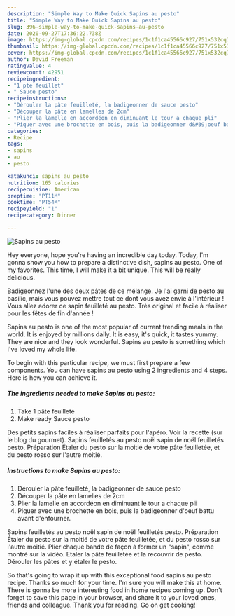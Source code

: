 ```yaml
---
description: "Simple Way to Make Quick Sapins au pesto"
title: "Simple Way to Make Quick Sapins au pesto"
slug: 396-simple-way-to-make-quick-sapins-au-pesto
date: 2020-09-27T17:36:22.738Z
image: https://img-global.cpcdn.com/recipes/1c1f1ca45566c927/751x532cq70/sapins-au-pesto-photo-principale-de-la-recette.jpg
thumbnail: https://img-global.cpcdn.com/recipes/1c1f1ca45566c927/751x532cq70/sapins-au-pesto-photo-principale-de-la-recette.jpg
cover: https://img-global.cpcdn.com/recipes/1c1f1ca45566c927/751x532cq70/sapins-au-pesto-photo-principale-de-la-recette.jpg
author: David Freeman
ratingvalue: 4
reviewcount: 42951
recipeingredient:
- "1 pte feuillet"
- " Sauce pesto"
recipeinstructions:
- "Dérouler la pâte feuilleté, la badigeonner de sauce pesto"
- "Découper la pâte en lamelles de 2cm"
- "Plier la lamelle en accordéon en diminuant le tour a chaque pli"
- "Piquer avec une brochette en bois, puis la badigeonner d&#39;oeuf battu avant d&#39;enfourner."
categories:
- Recipe
tags:
- sapins
- au
- pesto

katakunci: sapins au pesto 
nutrition: 165 calories
recipecuisine: American
preptime: "PT11M"
cooktime: "PT54M"
recipeyield: "1"
recipecategory: Dinner

---
```



![Sapins au pesto](https://img-global.cpcdn.com/recipes/1c1f1ca45566c927/751x532cq70/sapins-au-pesto-photo-principale-de-la-recette.jpg)

Hey everyone, hope you're having an incredible day today. Today, I'm gonna show you how to prepare a distinctive dish, sapins au pesto. One of my favorites. This time, I will make it a bit unique. This will be really delicious.

Badigeonnez l&#39;une des deux pâtes de ce mélange. Je l&#39;ai garni de pesto au basilic, mais vous pouvez mettre tout ce dont vous avez envie à l&#39;intérieur ! Vous allez adorer ce sapin feuilleté au pesto. Très original et facile à réaliser pour les fêtes de fin d&#39;année !

Sapins au pesto is one of the most popular of current trending meals in the world. It is enjoyed by millions daily. It is easy, it's quick, it tastes yummy. They are nice and they look wonderful. Sapins au pesto is something which I've loved my whole life.


To begin with this particular recipe, we must first prepare a few components. You can have sapins au pesto using 2 ingredients and 4 steps. Here is how you can achieve it.

<!--inarticleads1-->

##### The ingredients needed to make Sapins au pesto:

1. Take 1 pâte feuilleté
1. Make ready  Sauce pesto


Des petits sapins faciles à réaliser parfaits pour l&#39;apéro. Voir la recette (sur le blog du gourmet). Sapins feuilletés au pesto noël sapin de noël feuilletés pesto. Préparation Étaler du pesto sur la moitié de votre pâte feuilletée, et du pesto rosso sur l&#39;autre moitié. 

<!--inarticleads2-->

##### Instructions to make Sapins au pesto:

1. Dérouler la pâte feuilleté, la badigeonner de sauce pesto
1. Découper la pâte en lamelles de 2cm
1. Plier la lamelle en accordéon en diminuant le tour a chaque pli
1. Piquer avec une brochette en bois, puis la badigeonner d&#39;oeuf battu avant d&#39;enfourner.


Sapins feuilletés au pesto noël sapin de noël feuilletés pesto. Préparation Étaler du pesto sur la moitié de votre pâte feuilletée, et du pesto rosso sur l&#39;autre moitié. Plier chaque bande de façon à former un &#34;sapin&#34;, comme montré sur la vidéo. Etaler la pâte feuilletée et la recouvrir de pesto. Dérouler les pâtes et y étaler le pesto. 

So that's going to wrap it up with this exceptional food sapins au pesto recipe. Thanks so much for your time. I'm sure you will make this at home. There is gonna be more interesting food in home recipes coming up. Don't forget to save this page in your browser, and share it to your loved ones, friends and colleague. Thank you for reading. Go on get cooking!
